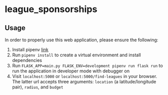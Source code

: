 # league_sponsorships

## Usage

In order to properly use this web application, please ensure the following:
1. Install pipenv [link](https://pipenv.readthedocs.io/en/latest/)
2. Run `pipenv install` to create a virtual environment and install dependencies
3. Run `FLASK_APP=main.py FLASK_ENV=development pipenv run flask run` to run the application in developer mode with debugger on
4. Visit `localhost:5000` or `localhost:5000/find-leagues` in your browser. The latter url accepts three arguments: `location` (a latitude/longitude pair), `radius`, and `budget`
